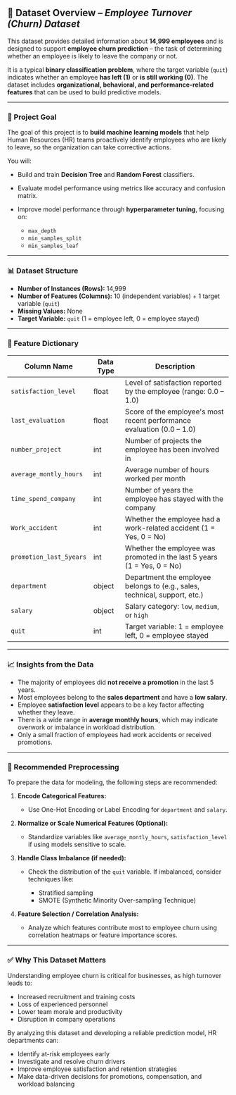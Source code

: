 ## 📁 Dataset Overview – *Employee Turnover (Churn) Dataset*

This dataset provides detailed information about **14,999 employees** and is designed to support **employee churn prediction** – the task of determining whether an employee is likely to leave the company or not.

It is a typical **binary classification problem**, where the target variable (`quit`) indicates whether an employee **has left (1)** or **is still working (0)**. The dataset includes **organizational, behavioral, and performance-related features** that can be used to build predictive models.

---

### 🎯 Project Goal

The goal of this project is to **build machine learning models** that help Human Resources (HR) teams proactively identify employees who are likely to leave, so the organization can take corrective actions.

You will:

* Build and train **Decision Tree** and **Random Forest** classifiers.
* Evaluate model performance using metrics like accuracy and confusion matrix.
* Improve model performance through **hyperparameter tuning**, focusing on:

  * `max_depth`
  * `min_samples_split`
  * `min_samples_leaf`

---

### 📊 Dataset Structure

* **Number of Instances (Rows):** 14,999
* **Number of Features (Columns):** 10 (independent variables) + 1 target variable (`quit`)
* **Missing Values:** None
* **Target Variable:** `quit` (1 = employee left, 0 = employee stayed)

---

### 🧾 Feature Dictionary

| Column Name             | Data Type | Description                                                                |
| ----------------------- | --------- | -------------------------------------------------------------------------- |
| `satisfaction_level`    | float     | Level of satisfaction reported by the employee (range: 0.0 – 1.0)          |
| `last_evaluation`       | float     | Score of the employee's most recent performance evaluation (0.0 – 1.0)     |
| `number_project`        | int       | Number of projects the employee has been involved in                       |
| `average_montly_hours`  | int       | Average number of hours worked per month                                   |
| `time_spend_company`    | int       | Number of years the employee has stayed with the company                   |
| `Work_accident`         | int       | Whether the employee had a work-related accident (1 = Yes, 0 = No)         |
| `promotion_last_5years` | int       | Whether the employee was promoted in the last 5 years (1 = Yes, 0 = No)    |
| `department`            | object    | Department the employee belongs to (e.g., sales, technical, support, etc.) |
| `salary`                | object    | Salary category: `low`, `medium`, or `high`                                |
| `quit`                  | int       | Target variable: 1 = employee left, 0 = employee stayed                    |

---

### 📈 Insights from the Data

* The majority of employees did **not receive a promotion** in the last 5 years.
* Most employees belong to the **sales department** and have a **low salary**.
* Employee **satisfaction level** appears to be a key factor affecting whether they leave.
* There is a wide range in **average monthly hours**, which may indicate overwork or imbalance in workload distribution.
* Only a small fraction of employees had work accidents or received promotions.

---

### 🔧 Recommended Preprocessing

To prepare the data for modeling, the following steps are recommended:

1. **Encode Categorical Features:**

   * Use One-Hot Encoding or Label Encoding for `department` and `salary`.

2. **Normalize or Scale Numerical Features (Optional):**

   * Standardize variables like `average_montly_hours`, `satisfaction_level` if using models sensitive to scale.

3. **Handle Class Imbalance (if needed):**

   * Check the distribution of the `quit` variable. If imbalanced, consider techniques like:

     * Stratified sampling
     * SMOTE (Synthetic Minority Over-sampling Technique)

4. **Feature Selection / Correlation Analysis:**

   * Analyze which features contribute most to employee churn using correlation heatmaps or feature importance scores.

---

### ✅ Why This Dataset Matters

Understanding employee churn is critical for businesses, as high turnover leads to:

* Increased recruitment and training costs
* Loss of experienced personnel
* Lower team morale and productivity
* Disruption in company operations

By analyzing this dataset and developing a reliable prediction model, HR departments can:

* Identify at-risk employees early
* Investigate and resolve churn drivers
* Improve employee satisfaction and retention strategies
* Make data-driven decisions for promotions, compensation, and workload balancing

